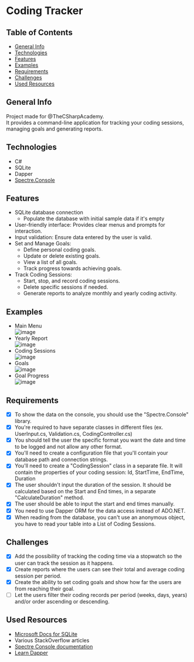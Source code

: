 ﻿# Coding Tracker

## Table of Contents
- [General Info](#general-info)
- [Technologies](#technologies)
- [Features](#features)
- [Examples](#examples)
- [Requirements](#requirements)
- [Challenges](#challenges)
- [Used Resources](#used-resources)

## General Info
Project made for @TheCSharpAcademy.  
It provides a command-line application for tracking your coding sessions, managing goals and generating reports.

## Technologies
- C#
- SQLite
- Dapper
- [Spectre.Console](https://github.com/spectreconsole/spectre.console)

## Features
- SQLite database connection
	- Populate the database with initial sample data if it's empty
- User-friendly interface: Provides clear menus and prompts for interaction.
- Input validation: Ensure data entered by the user is valid.
- Set and Manage Goals:
	- Define personal coding goals.
	- Update or delete existing goals.
	- View a list of all goals.
	- Track progress towards achieving goals.
- Track Coding Sessions:
	- Start, stop, and record coding sessions.
	- Delete specific sessions if needed.
	- Generate reports to analyze monthly and yearly coding activity.

## Examples
- Main Menu  
  ![image](https://github.com/Dejmenek/CodeReviews.Console.CodingTracker/assets/83865666/6d465966-dc5d-4575-89d5-938518e0e4ab)
- Yearly Report  
  ![image](https://github.com/Dejmenek/CodeReviews.Console.CodingTracker/assets/83865666/f01e34b9-0253-4d6d-86ff-8e863be2dd72)
- Coding Sessions  
  ![image](https://github.com/Dejmenek/CodeReviews.Console.CodingTracker/assets/83865666/122c7724-a45e-4db6-9415-305562744aca)
- Goals  
  ![image](https://github.com/Dejmenek/CodeReviews.Console.CodingTracker/assets/83865666/2ea122bf-30e6-4cc1-9882-e3c187bd4168)
- Goal Progress  
  ![image](https://github.com/Dejmenek/CodeReviews.Console.CodingTracker/assets/83865666/38ce6ee0-c2da-4cd8-a88c-98a95be8652b)

  
## Requirements
- [x] To show the data on the console, you should use the "Spectre.Console" library.
- [x] You're required to have separate classes in different files (ex. UserInput.cs, Validation.cs, CodingController.cs)
- [x] You should tell the user the specific format you want the date and time to be logged and not allow any other format.
- [x] You'll need to create a configuration file that you'll contain your database path and connection strings.
- [x] You'll need to create a "CodingSession" class in a separate file. It will contain the properties of your coding session: Id, StartTime, EndTime, Duration
- [x] The user shouldn't input the duration of the session. It should be calculated based on the Start and End times, in a separate "CalculateDuration" method.
- [x] The user should be able to input the start and end times manually.
- [x] You need to use Dapper ORM for the data access instead of ADO.NET.
- [x] When reading from the database, you can't use an anonymous object, you have to read your table into a List of Coding Sessions.

## Challenges
- [x] Add the possibility of tracking the coding time via a stopwatch so the user can track the session as it happens.
- [x] Create reports where the users can see their total and average coding session per period.
- [x] Create the ability to set coding goals and show how far the users are from reaching their goal.
- [ ] Let the users filter their coding records per period (weeks, days, years) and/or order ascending or descending.

## Used Resources
- [Microsoft Docs for SQLite](https://learn.microsoft.com/en-us/dotnet/standard/data/sqlite/?tabs=netcore-cli)
- Various StackOverflow articles
- [Spectre Console documentation](https://spectreconsole.net)
- [Learn Dapper](https://www.learndapper.com)
